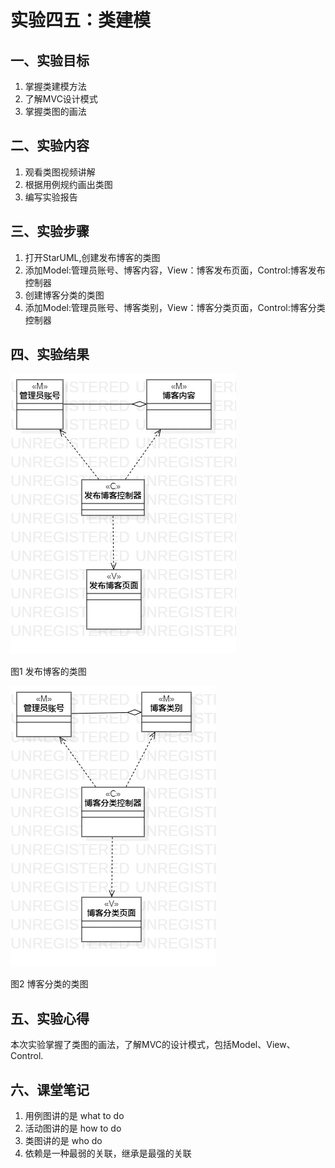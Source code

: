 # 实验四五：类建模

## 一、实验目标
1. 掌握类建模方法
2. 了解MVC设计模式
3. 掌握类图的画法

## 二、实验内容
1. 观看类图视频讲解
2. 根据用例规约画出类图
3. 编写实验报告

## 三、实验步骤
1. 打开StarUML,创建发布博客的类图
2. 添加Model:管理员账号、博客内容，View：博客发布页面，Control:博客发布控制器
3. 创建博客分类的类图
4. 添加Model:管理员账号、博客类别，View：博客分类页面，Control:博客分类控制器

## 四、实验结果

![UML图](./Lab45_ClassDiagram1.jpg)

图1 发布博客的类图

![UML图](./Lab45_ClassDiagram2.jpg)

图2 博客分类的类图

## 五、实验心得
本次实验掌握了类图的画法，了解MVC的设计模式，包括Model、View、Control.

## 六、课堂笔记
1. 用例图讲的是 what to do
2. 活动图讲的是 how to do
3. 类图讲的是 who do
4. 依赖是一种最弱的关联，继承是最强的关联
